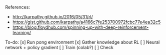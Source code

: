 References:
- http://karpathy.github.io/2016/05/31/rl/
- https://gist.github.com/karpathy/a4166c7fe253700972fcbc77e4ea32c5
- https://blog.floydhub.com/spinning-up-with-deep-reinforcement-learning/

To-do:
[x] Run pong environment
[x] Gather knowledge about RL
[ ] Neural network + policy gradient
[ ] Train (colab?)
[ ] Check
